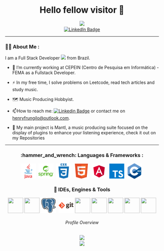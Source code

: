 <div align="center">
  <h1> Hello fellow visitor 👋</h1>
</div>
<div id="header" align="center">
    <img src="https://media.giphy.com/media/M9gbBd9nbDrOTu1Mqx/giphy.gif" width="100"/>
  </div>  
  <div id="badges" align="center">
  <a href="https://www.linkedin.com/in/henry-f-086541270/">
    <img src="https://img.shields.io/badge/LinkedIn-blue?style=for-the-badge&logo=linkedin&logoColor=white" alt="LinkedIn Badge"/>
  </a>
</div>

---

### 👨‍💻 About Me :
I am a Full Stack Developer <img src="https://media.giphy.com/media/WUlplcMpOCEmTGBtBW/giphy.gif" width="30"> from Brazil.

- 🔭 I’m currently working at CEPEIN (Centro de Pesquisa em Informática) - FEMA as a Fullstack Developer.

- :zap: In my free time, I solve problems on Leetcode, read tech articles and study music.
  
- 🗺️ Music Producing Hobbyist.

- :mailbox:How to reach me: [![Linkedin Badge](https://img.shields.io/badge/-HenryFrungilo-blue?style=flat&logo=Linkedin&logoColor=white)](https://www.linkedin.com/in/henry-f-086541270/) or contact me on henryfrungilo@outlook.com.

- 📖 My main project is Mantl, a music producing suite focused on the display of plugins to enhance your listening experience, check it out on my Repositories

---
<div align="center">
  <h3> :hammer_and_wrench: Languages & Frameworks : </h3>
</div>
<div align="center">
  <img src="https://github.com/devicons/devicon/blob/master/icons/java/java-original-wordmark.svg" title="Java" alt="Java" width="50" height="50"/>&nbsp;
  <img src="https://github.com/devicons/devicon/blob/master/icons/spring/spring-original-wordmark.svg" title="Spring" alt="Spring" width="50" height="50"/>&nbsp;
  <img src="https://github.com/devicons/devicon/blob/master/icons/css3/css3-plain-wordmark.svg"  title="CSS3" alt="CSS" width="50" height="50"/>&nbsp;
  <img src="https://github.com/devicons/devicon/blob/master/icons/html5/html5-original.svg" title="HTML5" alt="HTML" width="50" height="50"/>&nbsp;
  <img src="https://github.com/devicons/devicon/blob/master/icons/angular/angular-original.svg" title="Angular 8+" alt="Angular 8+" width="50" height="50"/>&nbsp;
  <img src="https://github.com/devicons/devicon/blob/master/icons/typescript/typescript-original.svg" title="TypeScript" alt="TypeScript" width="50" height="50"/>&nbsp;
  <img src="https://github.com/devicons/devicon/blob/master/icons/cplusplus/cplusplus-original.svg" title="C++" alt="C++" width="50" height="50"/>&nbsp;
</div>
<div align="center">
  <h3> 🧰 IDEs, Engines & Tools</h3>
</div>
<div align="center">
  <img src="https://cdn.jsdelivr.net/gh/devicons/devicon@latest/icons/clion/clion-original.svg" width="50" height="50"/>
  <img src="https://cdn.jsdelivr.net/gh/devicons/devicon@latest/icons/unity/unity-original.svg" width="50" height="50"/>
  <img src="https://github.com/devicons/devicon/blob/master/icons/postgresql/postgresql-original.svg" title="PostgreSql" alt="PostgreSql" width="50" height="50"/>&nbsp;
  <img src="https://github.com/devicons/devicon/blob/master/icons/git/git-original-wordmark.svg" title="Git" **alt="Git" width="50" height="50"/>
  <img src="https://cdn.jsdelivr.net/gh/devicons/devicon@latest/icons/intellij/intellij-original.svg" width="50" height="50"/>
  <img src="https://cdn.jsdelivr.net/gh/devicons/devicon@latest/icons/vscode/vscode-original.svg" width="50" height="50"/>
  <img src="https://cdn.jsdelivr.net/gh/devicons/devicon@latest/icons/visualstudio/visualstudio-original.svg" width="50" height="50"/>
  <img src="https://cdn.jsdelivr.net/gh/devicons/devicon@latest/icons/insomnia/insomnia-original.svg" width="50" height="50"/>
  <img src="https://cdn.jsdelivr.net/gh/devicons/devicon@latest/icons/gitlab/gitlab-original.svg" width="50" height="50"/>
</div>
<div align="center">
  <h6> Profile Overview </h6>
</div>
<div align="center">
  <img src="https://github-readme-stats-eight-theta.vercel.app/api/top-langs/?username=HenryFrungilo&layout=compact&langs_count=6&theme=tokyonight">
  <br>
  <img src="https://github-readme-stats.vercel.app/api?username=HenryFrungilo&show_icons=true&theme=tokyonight">
</div>

